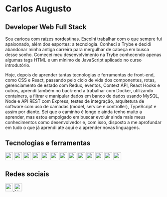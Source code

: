 
# Carlos Augusto 
## Developer Web Full Stack 

Sou carioca com raízes nordestinas. Escolhi trabalhar com o que sempre fui apaixonado, além dos esportes: a tecnologia. Conheci a Trybe e decidi abandonar minha antiga carreira para mergulhar de cabeça em busca desse sonho. Comecei meu desenvolvimento na Trybe conhecendo apenas algumas tags HTML e um mínimo de JavaScript aplicado no curso introdutório.

Hoje, depois de aprender tantas tecnologias e ferramentas de front-end, como CSS e React, passando pelo ciclo de vida dos componentes, rotas, gerenciamento de estado com Redux, eventos, Context API, React Hooks e outros, aprendi também no back-end a trabalhar com Docker, utilizando containers, a filtrar e manipular dados em banco de dados usando MySQL, Node e API REST com Express, testes de integração, arquitetura de software com uso de camadas (model, service e controller), TypeScript e assim por diante. Sei que o caminho é longo e ainda tenho muito a aprender, mas estou empolgado em buscar evoluir ainda mais meus conhecimentos como desenvolvedor e, com isso, disposto a me aprofundar em tudo o que já aprendi até aqui e a aprender novas linguagens.

## Tecnologias e ferramentas 
<div align="left">

<img height="25em" src="https://img.shields.io/badge/HTML-239120?style=for-the-badge&logo=html5&logoColor=white" />
<img height="25em" src="https://img.shields.io/badge/JavaScript-323330?style=for-the-badge&logo=javascript&logoColor=F7DF1E" />
<img height="25em" src="https://img.shields.io/badge/React_Router-CA4245?style=for-the-badge&logo=react-router&logoColor=white"/>
<img height="25em" src="https://img.shields.io/badge/Jest-C21325?style=for-the-badge&logo=jest&logoColor=white" />
<img height="25em" src="https://img.shields.io/badge/Node.js-339933?style=for-the-badge&logo=nodedotjs&logoColor=white" />
<img height="25em" src="https://img.shields.io/badge/MySQL-005C84?style=for-the-badge&logo=mysql&logoColor=white" />
<img height="25em" src="https://img.shields.io/badge/Docker-2CA5E0?style=for-the-badge&logo=docker&logoColor=white" />
<img height="25em" src="https://img.shields.io/badge/Express.js-000000?style=for-the-badge&logo=express&logoColor=white" />
<img height="25em" src="https://img.shields.io/badge/TypeScript-007ACC?style=for-the-badge&logo=typescript&logoColor=white" />
<img height="25em" src="https://img.shields.io/badge/VSCode-0078D4?style=for-the-badge&logo=visual%20studio%20code&logoColor=white" />
<img height="25em" src="https://img.shields.io/badge/eslint-3A33D1?style=for-the-badge&logo=eslint&logoColor=white" />
<img height="25em" src="https://img.shields.io/badge/GIT-E44C30?style=for-the-badge&logo=git&logoColor=white" />
<img height="25em" src="https://img.shields.io/badge/JWT-black?style=for-the-badge&logo=JSON%20web%20tokens" />
</div>


## Redes sociais

<a href="https://www.instagram.com/caarlos_aug/"><img height="25em" src="https://img.shields.io/badge/Instagram-E4405F?style=for-the-badge&logo=instagram&logoColor=white" />
<a href="https://www.linkedin.com/in/carlos-augusto-santos/"><img height="25em" alt="LinkedIn" src="https://img.shields.io/badge/LinkedIn-0077B5?style=for-the-badge&logo=linkedin&logoColor=white" /></a>
